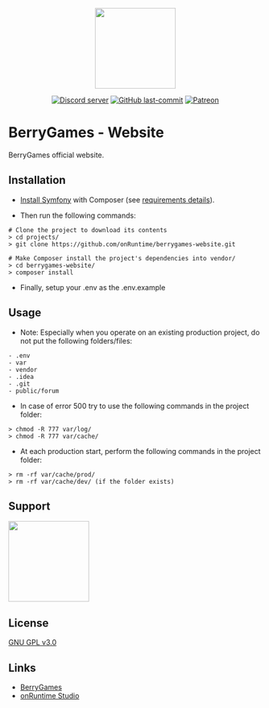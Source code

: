 <div align="center">
  <br>
	<a href="https://berrygames.net"><img src="https://i.imgur.com/EOSICR3.png" width="160"></a>
  <br>
  <p>
    <a href="https://discord.gg/9vedhPD"><img src="https://discordapp.com/api/guilds/623254930848874511/embed.png" alt="Discord server" ></a>
    <a href="/../../"><img src="https://img.shields.io/github/last-commit/onRuntime/berrygames-website
" alt="GitHub last-commit" /></a>
    <a href="https://www.patreon.com/onruntime"><img src="https://img.shields.io/badge/donate-patreon-F96854" alt="Patreon" /></a>
  </p>
</div>

# BerryGames - Website
BerryGames official website.

## Installation
* [Install Symfony](https://symfony.com/doc/current/setup.html) with Composer (see [requirements details](https://symfony.com/doc/current/reference/requirements.html)).

* Then run the following commands:
```
# Clone the project to download its contents
> cd projects/
> git clone https://github.com/onRuntime/berrygames-website.git

# Make Composer install the project's dependencies into vendor/
> cd berrygames-website/
> composer install
```

* Finally, setup your .env as the .env.example

## Usage
* Note:
Especially when you operate on an existing production project, do not put the following folders/files:
```
- .env
- var
- vendor
- .idea
- .git
- public/forum
```

* In case of error 500 try to use the following commands in the project folder:
```
> chmod -R 777 var/log/
> chmod -R 777 var/cache/
```

* At each production start, perform the following commands in the project folder:
```
> rm -rf var/cache/prod/
> rm -rf var/cache/dev/ (if the folder exists)
```

## Support
<a href="https://www.patreon.com/onruntime">
	<img src="https://c5.patreon.com/external/logo/become_a_patron_button@2x.png" width="160">
</a>

## License
[GNU GPL v3.0](LICENSE)

## Links
* [BerryGames](https://berrygames.net)
* [onRuntime Studio](https://onruntime.com)
